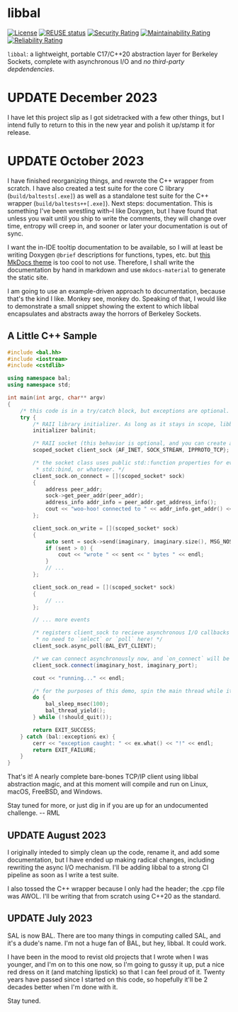 # libbal

<!-- SPDX-License-Identifier: MIT -->
<!-- Copyright (c) 2004-2024 Ryan M. Lederman <lederman@gmail.com> -->

[![License](https://img.shields.io/github/license/aremmell/libbal?color=%2340b900&cacheSeconds=60)](https://github.com/aremmell/libbal/blob/master/LICENSE)
[![REUSE status](https://api.reuse.software/badge/github.com/aremmell/libbal)](https://api.reuse.software/info/github.com/aremmell/libbal)
[![Security Rating](https://sonarcloud.io/api/project_badges/measure?project=aremmell_libbal&metric=security_rating)](https://sonarcloud.io/summary/new_code?id=aremmell_libbal)
[![Maintainability Rating](https://sonarcloud.io/api/project_badges/measure?project=aremmell_libbal&metric=sqale_rating)](https://sonarcloud.io/summary/new_code?id=aremmell_libbal)
[![Reliability Rating](https://sonarcloud.io/api/project_badges/measure?project=aremmell_libbal&metric=reliability_rating)](https://sonarcloud.io/summary/new_code?id=aremmell_libbal)

`libbal`: a lightweight, portable C17/C++20 abstraction layer for Berkeley Sockets, complete with asynchronous I/O and *no third-party depdendencies*.

# UPDATE December 2023

I have let this project slip as I got sidetracked with a few other things, but I intend fully to return to this in the new year and polish it up/stamp it for release.

# UPDATE October 2023

I have finished reorganizing things, and rewrote the C++ wrapper from scratch. I have also created a test suite for the core C library (`build/baltests[.exe]`) as well as a standalone test suite for the C++ wrapper (`build/baltests++[.exe]`). Next steps: documentation. This is something I've been wrestling with–I like Doxygen, but I have found that unless you wait until you ship to write the comments, they will change over time, entropy will creep in, and sooner or later your documentation is out of sync.

I want the in-IDE tooltip documentation to be available, so I will at least be writing Doxygen `@brief` descriptions for functions, types, etc. but [this MkDocs theme](https://squidfunk.github.io/mkdocs-material/) is too cool to not use. Therefore, I shall write the documentation by hand in markdown and use `mkdocs-material` to generate the static site.

I am going to use an example-driven approach to documentation, because that's the kind I like. Monkey see, monkey do. Speaking of that, I would like to demonstrate a small snippet showing the extent to which libbal encapsulates and abstracts away the horrors of Berkeley Sockets.

## A Little C++ Sample

```cpp
#include <bal.hh>
#include <iostream>
#include <cstdlib>

using namespace bal;
using namespace std;

int main(int argc, char** argv)
{
    /* this code is in a try/catch block, but exceptions are optional. */
    try {
        /* RAII library initializer. As long as it stays in scope, libbal stays ready for duty. */
        initializer balinit;

        /* RAII socket (this behavior is optional, and you can create a manual init/destroy socket as well). */
        scoped_socket client_sock {AF_INET, SOCK_STREAM, IPPROTO_TCP};

        /* the socket class uses public std::function properties for event handlers, so that you can use a lambda,
         * std::bind, or whatever. */
        client_sock.on_connect = [](scoped_socket* sock)
        {
            address peer_addr;
            sock->get_peer_addr(peer_addr);
            address_info addr_info = peer_addr.get_address_info();
            cout << "woo-hoo! connected to " << addr_info.get_addr() << " on port " << addr_info.get_port() << endl;
        };

        client_sock.on_write = [](scoped_socket* sock)
        {
            auto sent = sock->send(imaginary, imaginary.size(), MSG_NOSIGNAL);
            if (sent > 0) {
                cout << "wrote " << sent << " bytes " << endl;
            }
            // ...
        };

        client_sock.on_read = [](scoped_socket* sock)
        {
            // ...
        };

        // ... more events

        /* registers client_sock to recieve asynchronous I/O callbacks to its event handlers.
         * no need to `select` or `poll` here! */
        client_sock.async_poll(BAL_EVT_CLIENT);

        /* we can connect asynchronously now, and `on_connect` will be called when the connection is established. */
        client_sock.connect(imaginary_host, imaginary_port);

        cout << "running..." << endl;

        /* for the purposes of this demo, spin the main thread while it waits for events. */
        do {
            bal_sleep_msec(100);
            bal_thread_yield();
        } while (!should_quit());

        return EXIT_SUCCESS;
    } catch (bal::exception& ex) {
        cerr << "exception caught: " << ex.what() << "!" << endl;
        return EXIT_FAILURE;
    }
}
```

That's it! A nearly complete bare-bones TCP/IP client using libbal abstraction magic, and at this moment will compile and run on Linux, macOS, FreeBSD, and Windows.

Stay tuned for more, or just dig in if you are up for an undocumented challenge. -- RML

## UPDATE August 2023

I originally inteded to simply clean up the code, rename it, and add some documentation, but I have ended up making radical changes, including rewriting the async I/O mechanism. I'll be adding libbal to a strong CI pipeline as soon as I write a test suite.

I also tossed the C++ wrapper because I only had the header; the .cpp file was AWOL. I'll be writing that from scratch using C++20 as the standard.

## UPDATE July 2023

SAL is now BAL. There are too many things in computing called SAL, and it's a dude's name. I'm not a huge fan of BAL, but hey, libbal. It could work.

I have been in the mood to revist old projects that I wrote when I was younger, and I'm on to this one now, so I'm going to gussy it up, put a nice red dress on it (and matching lipstick) so that I can feel proud of it. Twenty years have passed since I started on this code, so hopefully it'll be 2 decades better when I'm done with it.

Stay tuned.
